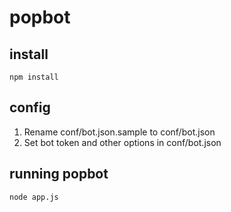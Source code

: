 # popbot

## install

`npm install`

## config

1. Rename conf/bot.json.sample to conf/bot.json
2. Set bot token and other options in conf/bot.json

## running popbot

`node app.js`
